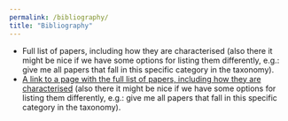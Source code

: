 ```yaml
---
permalink: /bibliography/
title: "Bibliography"
---
```


* Full list of papers, including how they are characterised (also there it might be nice if we have some options for listing them differently, e.g.: give me all papers that fall in this specific category in the taxonomy).
* [A link to a page with the full list of papers, including how they are characterised](/bibliography) (also there it might be nice if we have some options for listing them differently, e.g.: give me all papers that fall in this specific category in the taxonomy).
